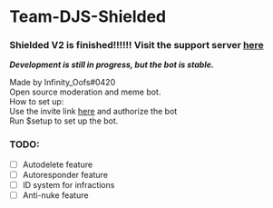 # Team-DJS-Shielded
### Shielded V2 is finished!!!!!! Visit the support server [here](https://discord.gg/YEsEQvW9Xw) 
  
**_Development is still in progress, but the bot is stable._**
  
Made by Infinity_Oofs#0420  
Open source moderation and meme bot.  
How to set up:  
Use the invite link [here](https://discord.com/api/oauth2/authorize?client_id=863465066308829184&permissions=469888087&scope=bot) and authorize the bot  
Run $setup to set up the bot.  

### TODO:
- [ ] Autodelete feature
- [ ] Autoresponder feature
- [ ] ID system for infractions
- [ ] Anti-nuke feature

